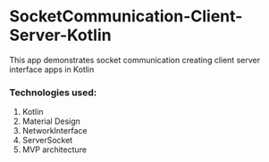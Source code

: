 # SocketCommunication-Client-Server-Kotlin


This app demonstrates socket communication creating client server interface apps in Kotlin


### Technologies used:
1) Kotlin
2) Material Design
3) NetworkInterface
4) ServerSocket
5) MVP architecture

